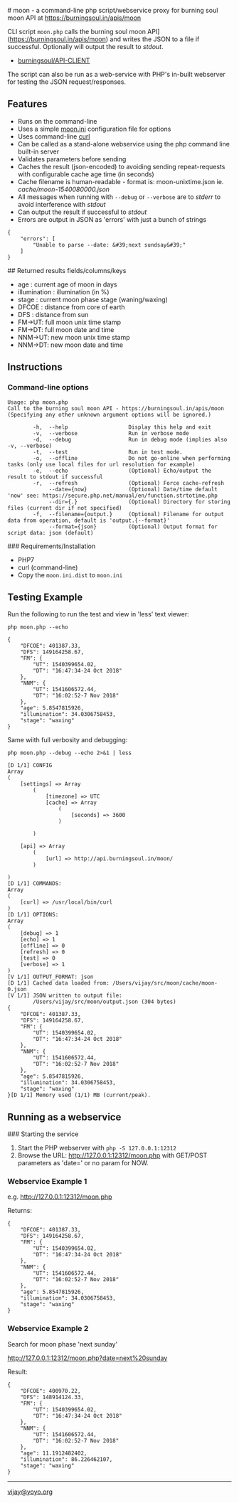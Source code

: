 # moon - a command-line php script/webservice proxy for burning soul moon API at https://burningsoul.in/apis/moon

CLI script `moon.php` calls the burning soul moon API](https://burningsoul.in/apis/moon) and writes the JSON to a file if successful. Optionally will output the result to *stdout*.

- [burningsoul/API-CLIENT](https://github.com/burningsoul/API-CLIENT/wiki/MOON)

The script can also be run as a web-service with PHP's in-built webserver for testing the JSON request/responses.

## Features

- Runs on the command-line
- Uses a simple [moon.ini](moon.ini.dist) configuration file for options
- Uses command-line [curl](https://curl.haxx.se)
- Can be called as a stand-alone webservice using the php command line built-in server
- Validates parameters before sending
- Caches the result (json-encoded) to avoiding sending repeat-requests with configurable cache age time (in seconds)
- Cache filename is human-readable - format is: moon-unixtime.json ie. *cache/moon-1540080000.json*
- All messages when running with `--debug` or `--verbose` are to *stderr* to avoid interference with *stdout*
- Can output the result if successful to *stdout*
- Errors are output in JSON as 'errors' with just a bunch of strings

```
{
    "errors": [
        "Unable to parse --date: &#39;next sundsay&#39;"
    ]
}
```

## Returned results fields/columns/keys

- age : current age of moon in days
- illumination : illumination (in %)
- stage : current moon phase stage (waning/waxing)
- DFCOE : distance from core of earth
- DFS : distance from sun
- FM->UT: full moon unix time stamp
- FM->DT: full moon date and time
- NNM->UT: new moon unix time stamp
- NNM->DT: new moon date and time

## Instructions

### Command-line options

```
Usage: php moon.php
Call to the burning soul moon API - https://burningsoul.in/apis/moon
(Specifying any other unknown argument options will be ignored.)

        -h,  --help                   Display this help and exit
        -v,  --verbose                Run in verbose mode
        -d,  --debug                  Run in debug mode (implies also -v, --verbose)
        -t,  --test                   Run in test mode.
        -o,  --offline                Do not go-online when performing tasks (only use local files for url resolution for example)
        -e,  --echo                   (Optional) Echo/output the result to stdout if successful
        -r,  --refresh                (Optional) Force cache-refresh
             --date={now}             (Optional) Date/time default 'now' see: https://secure.php.net/manual/en/function.strtotime.php
             --dir={.}                (Optional) Directory for storing files (current dir if not specified)
        -f,  --filename={output.}     (Optional) Filename for output data from operation, default is 'output.{--format}'
             --format={json}          (Optional) Output format for script data: json (default)
```

### Requirements/Installation

- PHP7
- curl (command-line)
- Copy the `moon.ini.dist` to `moon.ini`

## Testing Example

Run the following to run the test and view in 'less' text viewer:

`php moon.php --echo`

```
{
    "DFCOE": 401387.33,
    "DFS": 149164258.67,
    "FM": {
        "UT": 1540399654.02,
        "DT": "16:47:34-24 Oct 2018"
    },
    "NNM": {
        "UT": 1541606572.44,
        "DT": "16:02:52-7 Nov 2018"
    },
    "age": 5.8547815926,
    "illumination": 34.0306758453,
    "stage": "waxing"
}
```

Same wiith full verbosity and debugging:

`php moon.php --debug --echo 2>&1 | less`

```
[D 1/1] CONFIG
Array
(
    [settings] => Array
        (
            [timezone] => UTC
            [cache] => Array
                (
                    [seconds] => 3600
                )

        )

    [api] => Array
        (
            [url] => http://api.burningsoul.in/moon/
        )

)
[D 1/1] COMMANDS:
Array
(
    [curl] => /usr/local/bin/curl
)
[D 1/1] OPTIONS:
Array
(
    [debug] => 1
    [echo] => 1
    [offline] => 0
    [refresh] => 0
    [test] => 0
    [verbose] => 1
)
[V 1/1] OUTPUT_FORMAT: json
[D 1/1] Cached data loaded from: /Users/vijay/src/moon/cache/moon-0.json
[V 1/1] JSON written to output file:
        /Users/vijay/src/moon/output.json (304 bytes)
{
    "DFCOE": 401387.33,
    "DFS": 149164258.67,
    "FM": {
        "UT": 1540399654.02,
        "DT": "16:47:34-24 Oct 2018"
    },
    "NNM": {
        "UT": 1541606572.44,
        "DT": "16:02:52-7 Nov 2018"
    },
    "age": 5.8547815926,
    "illumination": 34.0306758453,
    "stage": "waxing"
}[D 1/1] Memory used (1/1) MB (current/peak).
```

## Running as a webservice

### Starting the service

1. Start the PHP webserver with `php -S 127.0.0.1:12312`
2. Browse the URL: http://127.0.0.1:12312/moon.php with GET/POST parameters as 'date=<UNIX TIMESTAMP>' or no param for NOW.

### Webservice Example 1

e.g. http://127.0.0.1:12312/moon.php

Returns:

```
{
    "DFCOE": 401387.33,
    "DFS": 149164258.67,
    "FM": {
        "UT": 1540399654.02,
        "DT": "16:47:34-24 Oct 2018"
    },
    "NNM": {
        "UT": 1541606572.44,
        "DT": "16:02:52-7 Nov 2018"
    },
    "age": 5.8547815926,
    "illumination": 34.0306758453,
    "stage": "waxing"
}
```

### Webservice Example 2

Search for moon phase 'next sunday'

http://127.0.0.1:12312/moon.php?date=next%20sunday

Result:

```
{
    "DFCOE": 400970.22,
    "DFS": 148914124.33,
    "FM": {
        "UT": 1540399654.02,
        "DT": "16:47:34-24 Oct 2018"
    },
    "NNM": {
        "UT": 1541606572.44,
        "DT": "16:02:52-7 Nov 2018"
    },
    "age": 11.1912482402,
    "illumination": 86.226462107,
    "stage": "waxing"
}
```

----
vijay@yoyo.org
